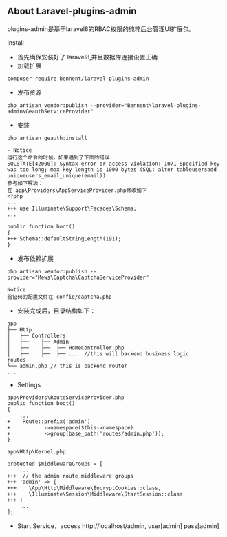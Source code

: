 
## About Laravel-plugins-admin

plugins-admin是基于laravel8的RBAC权限的纯粹后台管理UI扩展包。

Install
- 首先确保安装好了 laravel8,并且数据库连接设置正确
- 加载扩展
```
composer require bennent/laravel-plugins-admin
```
- 发布资源
```
php artisan vendor:publish --provider="Bennent\laravel-plugins-admin\GeauthServiceProvider"
```
- 安装
```
php artisan geauth:install
```
```
- Notice
运行这个命令的时候，如果遇到了下面的错误:
SQLSTATE[42000]: Syntax error or access violation: 1071 Specified key was too long; max key length is 1000 bytes (SQL: alter tableusersadd uniqueusers_email_unique(email))
参考如下解决：
在 app\Providers\AppServiceProvider.php修改如下
<?php
...
+++ use Illuminate\Support\Facades\Schema;
...

public function boot()
{
+++ Schema::defaultStringLength(191);   
}

```
- 发布依赖扩展
```
php artisan vendor:publish --provider="Mews\Captcha\CaptchaServiceProvider"

Notice
验证码的配置文件在 config/captcha.php

```
- 安装完成后，目录结构如下：
```
app
├── Http
│   ├── Controllers
│   ├──    ├── Admin
│   ├──    ├──  ├── HomeController.php
│   ├──    ├──  ├── ...  //this will backend business logic
routes
└── admin.php // this is backend router
... 
```
- Settings
```
app\Providers\RouteServiceProvider.php
public function boot()
{
    ...
+    Route::prefix('admin')
+           ->namespace($this->namespace)
+           ->group(base_path('routes/admin.php'));
}

app\Http\Kernel.php

protected $middlewareGroups = [
    ...
+++  // the admin route middleware groups
+++ 'admin' => [
+++    \App\Http\Middleware\EncryptCookies::class,
+++    \Illuminate\Session\Middleware\StartSession::class
+++ ]
    ...
];
```

- Start Service，access http://localhost/admin, user[admin] pass[admin]
